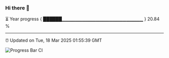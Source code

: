 ### Hi there 👋

⏳ Year progress { ██████▁▁▁▁▁▁▁▁▁▁▁▁▁▁▁▁▁▁▁▁▁▁▁▁ } 20.84 %

---

⏰ Updated on Tue, 18 Mar 2025 01:55:39 GMT

![Progress Bar CI](https://github.com/DhruviPatel157/GitHub-Actions-Demo/workflows/Progress%20Bar%20CI/badge.svg)
